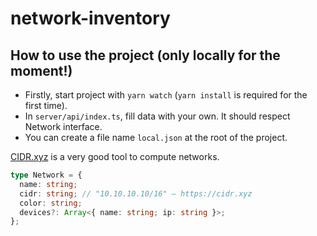 # network-inventory

## How to use the project (only locally for the moment!)

- Firstly, start project with `yarn watch` (`yarn install` is required for the first time).
- In `server/api/index.ts`, fill data with your own. It should respect Network interface.
- You can create a file name `local.json` at the root of the project.

[CIDR.xyz](https://cidr.xyz/) is a very good tool to compute networks.
```ts
type Network = {
  name: string;
  cidr: string; // "10.10.10.10/16" — https://cidr.xyz
  color: string;
  devices?: Array<{ name: string; ip: string }>;
};
```
